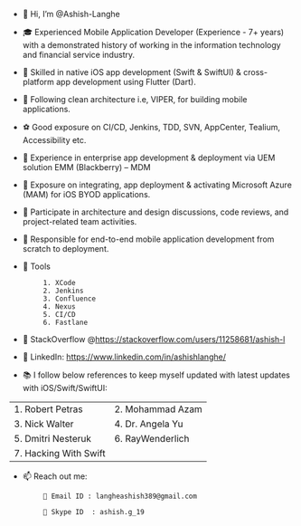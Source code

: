 - 👋 Hi, I’m @Ashish-Langhe

- 🎓 Experienced Mobile Application Developer (Experience - 7+ years) with a demonstrated history of working in the information technology and financial service industry.

- 🌱 Skilled in native iOS app development (Swift & SwiftUI) & cross-platform app development using Flutter (Dart).
- 🎲 Following clean architecture i.e, VIPER, for building mobile applications.
- ⚽ Good exposure on CI/CD, Jenkins, TDD, SVN, AppCenter, Tealium, Accessibility etc. 
- 📀 Experience in enterprise app development & deployment via UEM solution EMM (Blackberry) – MDM
- 🧿 Exposure on integrating, app deployment & activating Microsoft Azure (MAM) for iOS BYOD applications.
- 🎯 Participate in architecture and design discussions, code reviews, and project-related team activities.
- 📳 Responsible for end-to-end mobile application development from scratch to deployment.

- 🧿 Tools 

           1. XCode
           2. Jenkins
           3. Confluence
           4. Nexus
           5. CI/CD
           6. Fastlane


- 🎇 StackOverflow @https://stackoverflow.com/users/11258681/ashish-l

- 📘 LinkedIn: https://www.linkedin.com/in/ashishlanghe/

- 📚 I follow below references to keep myself updated with latest updates with iOS/Swift/SwiftUI: 

|  |  |
| --- | --- |
| 1.  Robert Petras | 2. Mohammad Azam|
| 3. Nick Walter| 4. Dr. Angela Yu |
| 5. Dmitri Nesteruk | 6. RayWenderlich |
| 7. Hacking With Swift ||
        
 
 - 📫 Reach out me: 
           
            📩 Email ID : langheashish389@gmail.com 
            
            💎 Skype ID  : ashish.g_19
<!---
Ashish-Langhe/Ashish-Langhe is a ✨ special ✨ repository because its `README.md` (this file) appears on your GitHub profile.
You can click the Preview link to take a look at your changes.
--->
